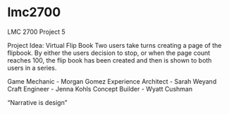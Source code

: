 # lmc2700
LMC 2700 Project 5

Project Idea: Virtual Flip Book 
  Two users take turns creating a page of the flipbook. By either the users decision to stop, or when the page count reaches 100, the flip book has been created and then is shown to both users in a series. 

Game Mechanic - Morgan Gomez
Experience Architect - Sarah Weyand
Craft Engineer - Jenna Kohls
Concept Builder - Wyatt Cushman

“Narrative is design”

